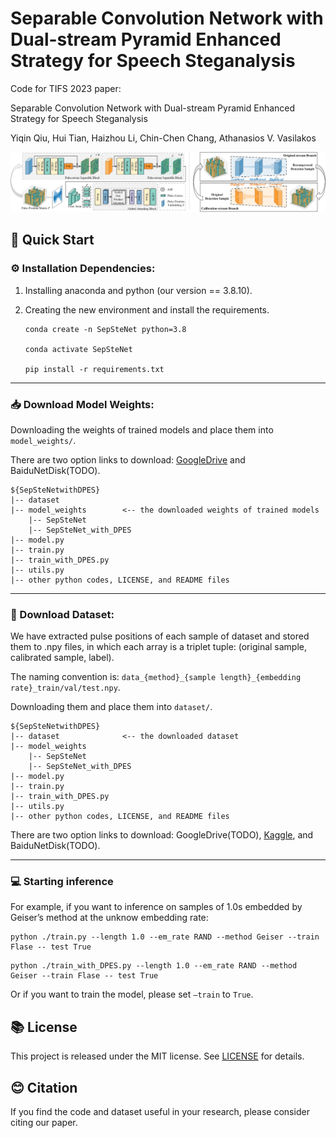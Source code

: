 #  Separable Convolution Network with Dual-stream Pyramid Enhanced Strategy for Speech Steganalysis

Code for TIFS 2023 paper:

Separable Convolution Network with Dual-stream Pyramid Enhanced Strategy for Speech Steganalysis

Yiqin Qiu, Hui Tian, Haizhou Li, Chin-Chen Chang, Athanasios V. Vasilakos

![framework](./framework.png)

## 🏁 Quick Start

### ⚙️ Installation Dependencies:

1. Installing anaconda and python (our version == 3.8.10).

2. Creating the new environment and install the requirements.

   ```
   conda create -n SepSteNet python=3.8
   
   conda activate SepSteNet
   
   pip install -r requirements.txt
   ```

------

### 📥 Download Model Weights:

Downloading the weights of trained models and place them into `model_weights/`.

There are two option links to download: [GoogleDrive](https://drive.google.com/file/d/1nHUFkQneQuRT1W0q1mKkT9aqxdx8Qjki/view?usp=sharing) and BaiduNetDisk(TODO).

```
${SepSteNetwithDPES}
|-- dataset
|-- model_weights        <-- the downloaded weights of trained models
	|-- SepSteNet
	|-- SepSteNet_with_DPES
|-- model.py
|-- train.py
|-- train_with_DPES.py
|-- utils.py
|-- other python codes, LICENSE, and README files
```

------

### 📩 Download Dataset:

We have extracted pulse positions of each sample of dataset and stored them to .npy files, in which each array is a triplet tuple: (original sample, calibrated sample, label).

The naming convention is: `data_{method}_{sample length}_{embedding rate}_train/val/test.npy`.

Downloading them and place them into `dataset/`.

```
${SepSteNetwithDPES}
|-- dataset              <-- the downloaded dataset
|-- model_weights
	|-- SepSteNet
	|-- SepSteNet_with_DPES
|-- model.py
|-- train.py
|-- train_with_DPES.py
|-- utils.py
|-- other python codes, LICENSE, and README files
```

There are two option links to download: GoogleDrive(TODO), [Kaggle](https://www.kaggle.com/datasets/barryxxz/sepstenetwithdpes), and BaiduNetDisk(TODO).

------

### 💻 Starting inference

For example, if you want to inference on samples of 1.0s embedded by Geiser’s method at the unknow embedding rate:

```
python ./train.py --length 1.0 --em_rate RAND --method Geiser --train Flase -- test True
```

```
python ./train_with_DPES.py --length 1.0 --em_rate RAND --method Geiser --train Flase -- test True
```

Or if you want to train the model, please set `–train` to `True`.

## 📚 License

This project is released under the MIT license. See [LICENSE](https://github.com/BarryxxZ/SepSteNetwithDPES/blob/main/LICENSE) for details.

## 😊 Citation

If you find the code and dataset useful in your research, please consider citing our paper.





